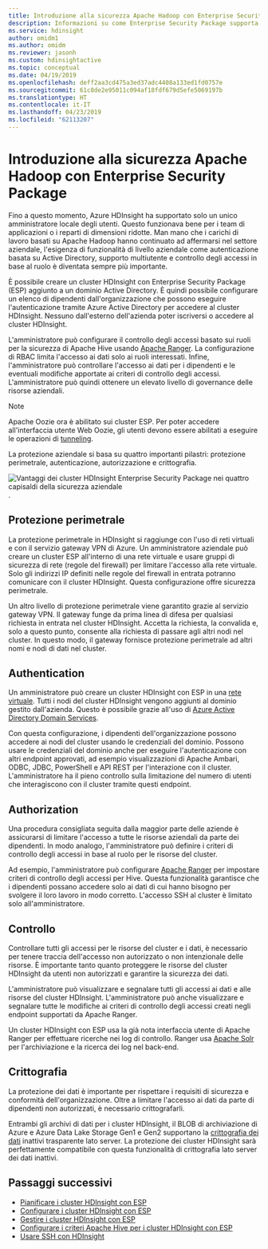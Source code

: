 ```yaml
---
title: Introduzione alla sicurezza Apache Hadoop con Enterprise Security Package
description: Informazioni su come Enterprise Security Package supporta i quattro capisaldi della sicurezza aziendale.
ms.service: hdinsight
author: omidm1
ms.author: omidm
ms.reviewer: jasonh
ms.custom: hdinsightactive
ms.topic: conceptual
ms.date: 04/19/2019
ms.openlocfilehash: deff2aa3cd475a3ed37adc4408a133ed1fd0757e
ms.sourcegitcommit: 61c8de2e95011c094af18fdf679d5efe5069197b
ms.translationtype: HT
ms.contentlocale: it-IT
ms.lasthandoff: 04/23/2019
ms.locfileid: "62113207"
---
```

# <a name="an-introduction-to-apache-hadoop-security-with-enterprise-security-package"></a>Introduzione alla sicurezza Apache Hadoop con Enterprise Security Package

Fino a questo momento, Azure HDInsight ha supportato solo un unico amministratore locale degli utenti. Questo funzionava bene per i team di applicazioni o i reparti di dimensioni ridotte. Man mano che i carichi di lavoro basati su Apache Hadoop hanno continuato ad affermarsi nel settore aziendale, l'esigenza di funzionalità di livello aziendale come autenticazione basata su Active Directory, supporto multiutente e controllo degli accessi in base al ruolo è diventata sempre più importante. 

È possibile creare un cluster HDInsight con Enterprise Security Package (ESP) aggiunto a un dominio Active Directory. È quindi possibile configurare un elenco di dipendenti dall'organizzazione che possono eseguire l'autenticazione tramite Azure Active Directory per accedere al cluster HDInsight. Nessuno dall'esterno dell'azienda poter iscriversi o accedere al cluster HDInsight. 

L'amministratore può configurare il controllo degli accessi basato sui ruoli per la sicurezza di Apache Hive usando [Apache Ranger](https://hortonworks.com/apache/ranger/). La configurazione di RBAC limita l'accesso ai dati solo ai ruoli interessati. Infine, l'amministratore può controllare l'accesso ai dati per i dipendenti e le eventuali modifiche apportate ai criteri di controllo degli accessi. L'amministratore può quindi ottenere un elevato livello di governance delle risorse aziendali.

> [!NOTE]  
> Apache Oozie ora è abilitato sui cluster ESP. Per poter accedere all'interfaccia utente Web Oozie, gli utenti devono essere abilitati a eseguire le operazioni di [tunneling](../hdinsight-linux-ambari-ssh-tunnel.md).

La protezione aziendale si basa su quattro importanti pilastri: protezione perimetrale, autenticazione, autorizzazione e crittografia.

![Vantaggi dei cluster HDInsight Enterprise Security Package nei quattro capisaldi della sicurezza aziendale](./media/apache-domain-joined-introduction/hdinsight-domain-joined-four-pillars.png).

## <a name="perimeter-security"></a>Protezione perimetrale
La protezione perimetrale in HDInsight si raggiunge con l'uso di reti virtuali e con il servizio gateway VPN di Azure. Un amministratore aziendale può creare un cluster ESP all'interno di una rete virtuale e usare gruppi di sicurezza di rete (regole del firewall) per limitare l'accesso alla rete virtuale. Solo gli indirizzi IP definiti nelle regole del firewall in entrata potranno comunicare con il cluster HDInsight. Questa configurazione offre sicurezza perimetrale.

Un altro livello di protezione perimetrale viene garantito grazie al servizio gateway VPN. Il gateway funge da prima linea di difesa per qualsiasi richiesta in entrata nel cluster HDInsight. Accetta la richiesta, la convalida e, solo a questo punto, consente alla richiesta di passare agli altri nodi nel cluster. In questo modo, il gateway fornisce protezione perimetrale ad altri nomi e nodi di dati nel cluster.

## <a name="authentication"></a>Authentication
Un amministratore può creare un cluster HDInsight con ESP in una [rete virtuale](https://azure.microsoft.com/services/virtual-network/). Tutti i nodi del cluster HDInsight vengono aggiunti al dominio gestito dall'azienda. Questo è possibile grazie all'uso di [Azure Active Directory Domain Services](../../active-directory-domain-services/active-directory-ds-overview.md). 

Con questa configurazione, i dipendenti dell'organizzazione possono accedere ai nodi del cluster usando le credenziali del dominio. Possono usare le credenziali del dominio anche per eseguire l'autenticazione con altri endpoint approvati, ad esempio visualizzazioni di Apache Ambari, ODBC, JDBC, PowerShell e API REST per l'interazione con il cluster. L'amministratore ha il pieno controllo sulla limitazione del numero di utenti che interagiscono con il cluster tramite questi endpoint.

## <a name="authorization"></a>Authorization
Una procedura consigliata seguita dalla maggior parte delle aziende è assicurarsi di limitare l'accesso a tutte le risorse aziendali da parte dei dipendenti. In modo analogo, l'amministratore può definire i criteri di controllo degli accessi in base al ruolo per le risorse del cluster. 

Ad esempio, l'amministratore può configurare [Apache Ranger](https://hortonworks.com/apache/ranger/) per impostare criteri di controllo degli accessi per Hive. Questa funzionalità garantisce che i dipendenti possano accedere solo ai dati di cui hanno bisogno per svolgere il loro lavoro in modo corretto. L'accesso SSH al cluster è limitato solo all'amministratore.

## <a name="auditing"></a>Controllo
Controllare tutti gli accessi per le risorse del cluster e i dati, è necessario per tenere traccia dell'accesso non autorizzato o non intenzionale delle risorse. È importante tanto quanto proteggere le risorse del cluster HDInsight da utenti non autorizzati e garantire la sicurezza dei dati. 

L'amministratore può visualizzare e segnalare tutti gli accessi ai dati e alle risorse del cluster HDInsight. L'amministratore può anche visualizzare e segnalare tutte le modifiche ai criteri di controllo degli accessi creati negli endpoint supportati da Apache Ranger. 

Un cluster HDInsight con ESP usa la già nota interfaccia utente di Apache Ranger per effettuare ricerche nei log di controllo. Ranger usa [Apache Solr](https://hortonworks.com/apache/solr/) per l'archiviazione e la ricerca dei log nel back-end.

## <a name="encryption"></a>Crittografia
La protezione dei dati è importante per rispettare i requisiti di sicurezza e conformità dell'organizzazione. Oltre a limitare l'accesso ai dati da parte di dipendenti non autorizzati, è necessario crittografarli. 

Entrambi gli archivi di dati per i cluster HDInsight, il BLOB di archiviazione di Azure e Azure Data Lake Storage Gen1 e Gen2 supportano la [crittografia dei dati](../../storage/common/storage-service-encryption.md) inattivi trasparente lato server. La protezione dei cluster HDInsight sarà perfettamente compatibile con questa funzionalità di crittografia lato server dei dati inattivi.

## <a name="next-steps"></a>Passaggi successivi

* [Pianificare i cluster HDInsight con ESP](apache-domain-joined-architecture.md)
* [Configurare i cluster HDInsight con ESP](apache-domain-joined-configure.md)
* [Gestire i cluster HDInsight con ESP](apache-domain-joined-manage.md)
* [Configurare i criteri Apache Hive per i cluster HDInsight con ESP](apache-domain-joined-run-hive.md)
* [Usare SSH con HDInsight](../hdinsight-hadoop-linux-use-ssh-unix.md#domainjoined)


